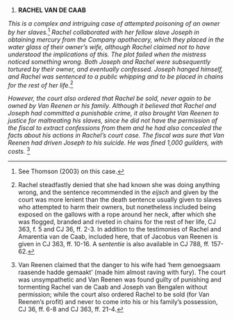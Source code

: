1.  **RACHEL VAN DE CAAB**

*This is a complex and intriguing case of attempted poisoning of an
owner by her slaves.*[^1] *Rachel collaborated with her fellow slave
Joseph in obtaining mercury from the Company apothecary, which they
placed in the water glass of their owner’s wife, although Rachel claimed
not to have understood the implications of this. The plot failed when
the mistress noticed something wrong. Both Joseph and Rachel were
subsequently tortured by their owner, and eventually confessed. Joseph
hanged himself, and Rachel was sentenced to a public whipping and to be
placed in chains for the rest of her life.*[^2]

*However, the court also ordered that Rachel be sold, never again to be
owned by Van Reenen or his family. Although it believed that Rachel and
Joseph had committed a punishable crime, it also brought Van Reenen to
justice for maltreating his slaves, since he did not have the permission
of the fiscal to extract confessions from them and he had also concealed
the facts about his actions in Rachel’s court case. The fiscal was sure
that Van Reenen had driven Joseph to his suicide. He was fined 1,000
guilders, with costs.* [^3]

[^1]: See Thomson (2003) on this case.

[^2]: Rachel steadfastly denied that she had known she was doing
    anything wrong, and the sentence recommended in the *eijsch* and
    given by the court was more lenient than the death sentence usually
    given to slaves who attempted to harm their owners, but nonetheless
    included being exposed on the gallows with a rope around her neck,
    after which she was flogged, branded and riveted in chains for the
    rest of her life, CJ 363, f. 5 and CJ 36, ff. 2-3. In addition to
    the testimonies of Rachel and Amarentia van de Caab, included here,
    that of Jacobus van Reenen is given in CJ 363, ff. 10-16. A
    s*ententie* is also available in CJ 788, ff. 157-62.

[^3]: Van Reenen claimed that the danger to his wife had ‘hem genoegsaam
    raasende hadde gemaakt’ (made him almost raving with fury). The
    court was unsympathetic and Van Reenen was found guilty of punishing
    and tormenting Rachel van de Caab and Joseph van Bengalen without
    permission; while the court also ordered Rachel to be sold (for Van
    Reenen’s profit) and never to come into his or his family’s
    possession, CJ 36, ff. 6-8 and CJ 363, ff. 21-4.
